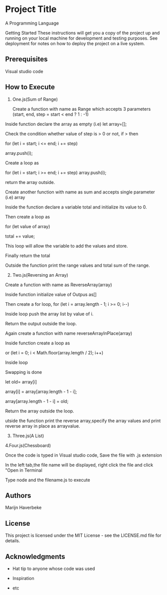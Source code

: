 # Project Title

A Programming Language

Getting Started These instructions will get you a copy of the project up and running on your local machine for development and testing purposes. See deployment for notes on how to deploy the project on a live system.

## Prerequisites

Visual studio code

## How to Execute

1.  One.js(Sum of Range)

     Create a function with name as Range which accepts 3 parameters (start, end, step = start < end ? 1 : -1) 
  
  Inside function declare the array as empty (i.e) let array=[];
  
  Check the condition whether value of step is > 0 or not, if > then 
  
  for (let i = start; i <= end; i += step) 
      
  array.push(i);
 
 Create a loop as
 
 for (let i = start; i >= end; i += step) array.push(i);
 
 return the array outside.
    
    
  Create another function with name as sum and accepts single parameter   (i.e) array
  
  Inside the function declare a variable total and initialize its value to 0.
  
  Then create a loop as 
  
  for (let value of array) 
      
  total += value;
  
  This loop will allow the variable to add the values and store.
     
  Finally return the total
     
  Outside the function print the range values and total sum of the range.
     
2. Two.js(Reversing an Array)

  Create a function with name as ReverseArray(array)
  
  Inside function initialize value of Outpus as[]
  
  Then create a for loop, for (let i = array.length - 1; i >= 0; i--)
  
  Inside loop push the array list by value of i.
  
  Return the output outside the loop.
  
  Again create a function with name reverseArrayInPlace(array)
  
  Inside function create a loop as
  
  or (let i = 0; i < Math.floor(array.length / 2); i++)
  
  Inside loop 
  
  Swapping is done
  
  let old= array[i]
  
  array[i] = array[array.length - 1 - i];
     
  array[array.length - 1 - i] = old;
  
  Return the array outside the loop.
  
  utside the function print the reverse array,specify the array values and print reverse array in place as arrayvalue.
  
3. Three.js(A List)

4.Four.js(Chessboard)

Once the code is typed in Visual studio code, Save the file with .js extension

In the left tab,the file name will be displayed, right click the file and click "Open in Terminal

Type node and the filename.js to execute

## Authors

Marijn Haverbeke

## License 

This project is licensed under the MIT License - see the LICENSE.md file for details.

## Acknowledgments 

* Hat tip to anyone whose code was used 

* Inspiration 

* etc

